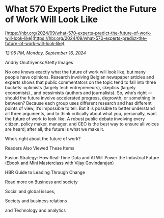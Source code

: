 # What 570 Experts Predict the Future of Work Will Look Like

[https://hbr.org/2024/09/what-570-experts-predict-the-future-of-work-will-look-like](https://hbr.org/2024/09/what-570-experts-predict-the-future-of-work-will-look-like)

*12:05 PM, Monday, September 16, 2024*

Andriy Onufriyenko/Getty Images

No one knows exactly what the future of work will look like, but many people have opinions. Research involving Belgian newspaper articles and experts shows that public commentators on the topic tend to fall into three buckets: optimists (largely tech entrepreneurs), skeptics (largely economists) , and pessimists (authors and journalists). So, who’s right — should the future involve accelerated progress, degrowth, or something in between? Because each group uses different research and has different points of view, it’s impossible to tell. But it is possible to better understand all three arguments, and to think critically about what you, personally, want the future of work to look like. A robust public debate involving every citizen, policy maker, manager, and CEO is the best way to ensure all voices are heard; after all, the future is what we make it.

Who’s right about the future of work?

Readers Also Viewed These Items

Fusion Strategy: How Real-Time Data and AI Will Power the Industrial Future (Ebook and Mini Masterclass with Vijay Govindarajan)

HBR Guide to Leading Through Change

Read more on Business and society

Social and global issues,

Society and business relations

and Technology and analytics

